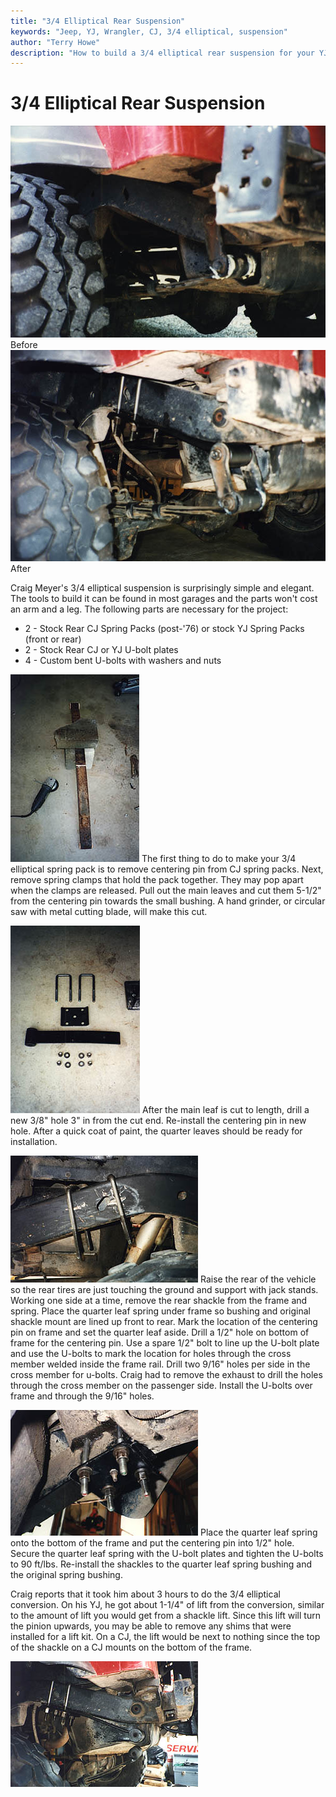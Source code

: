 ```yaml
---
title: "3/4 Elliptical Rear Suspension"
keywords: "Jeep, YJ, Wrangler, CJ, 3/4 elliptical, suspension"
author: "Terry Howe"
description: "How to build a 3/4 elliptical rear suspension for your YJ or CJ.  Craig Meyer's 3/4 elliptical rear suspension is simple, elegant, and inexpensive."
---
```

# 3/4 Elliptical Rear Suspension

![Before](../img/suspension/ellip7.jpg "Before")Before ![After](../img/suspension/ellip6.jpg "After")After

Craig Meyer's 3/4 elliptical suspension is surprisingly simple and elegant. The tools to build it can be found in most garages and the parts won't cost an arm and a leg. The following parts are necessary for the project:

  * 2 - Stock Rear CJ Spring Packs (post-'76) or stock YJ Spring Packs (front or rear)
  * 2 - Stock Rear CJ or YJ U-bolt plates
  * 4 - Custom bent U-bolts with washers and nuts

![Step 3](../img/suspension/ellip1.jpg "Step 3") The first thing to do to make your 3/4 elliptical spring pack is to remove centering pin from CJ spring packs. Next, remove spring clamps that hold the pack together. They may pop apart when the clamps are released. Pull out the main leaves and cut them 5-1/2" from the centering pin towards the small bushing. A hand grinder, or circular saw with metal cutting blade, will make this cut.

![Step 5](../img/suspension/ellip2.jpg "Step 5") After the main leaf is cut to length, drill a new 3/8" hole 3" in from the cut end. Re-install the centering pin in new hole. After a quick coat of paint, the quarter leaves should be ready for installation.

![Step 13](../img/suspension/ellip3.jpg "Step 13") Raise the rear of the vehicle so the rear tires are just touching the ground and support with jack stands. Working one side at a time, remove the rear shackle from the frame and spring. Place the quarter leaf spring under frame so bushing and original shackle mount are lined up front to rear. Mark the location of the centering pin on frame and set the quarter leaf aside. Drill a 1/2" hole on bottom of frame for the centering pin. Use a spare 1/2" bolt to line up the U-bolt plate and use the U-bolts to mark the location for holes through the cross member welded inside the frame rail. Drill two 9/16" holes per side in the cross member for u-bolts. Craig had to remove the exhaust to drill the holes through the cross member on the passenger side. Install the U-bolts over frame and through the 9/16" holes.

![Step 15a](../img/suspension/ellip4.jpg "Step 15a") Place the quarter leaf spring onto the bottom of the frame and put the centering pin into 1/2" hole. Secure the quarter leaf spring with the U-bolt plates and tighten the U-bolts to 90 ft/lbs. Re-install the shackles to the quarter leaf spring bushing and the original spring bushing.

Craig reports that it took him about 3 hours to do the 3/4 elliptical conversion. On his YJ, he got about 1-1/4" of lift from the conversion, similar to the amount of lift you would get from a shackle lift. Since this lift will turn the pinion upwards, you may be able to remove any shims that were installed for a lift kit. On a CJ, the lift would be next to nothing since the top of the shackle on a CJ mounts on the bottom of the frame.

![Step 15b](../img/suspension/ellip5.jpg "Step 15b")